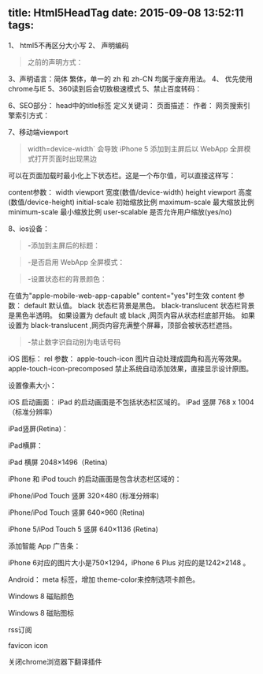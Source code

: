 title: Html5HeadTag
date: 2015-09-08 13:52:11
tags:
---
1、<!DOCTYPE html>  html5不再区分大小写
2、<meta charset="utf-8">  声明编码
>之前的声明方式：<meta http-equiv="Content-Type" content="text/html; charset=utf-8">

3、声明语言：<html lang="zh-cmn-Hans">简体 <html lang="zh-cmn-Hant">繁体，单一的 zh 和 zh-CN 均属于废弃用法。
4、<meta http-equiv="X-UA-Compatible" content="IE=edge,chrome=1" /> 优先使用chrome与IE
5、360读到后会切致极速模式
<meta name="renderer" content="webkit"> 
<meta http-equiv="X-UA-Compatible" content="IE=Edge,chrome=1">
5、禁止百度转码：
<meta http-equiv="Cache-Control" content="no-siteapp" />

6、SEO部分：
head中的title标签
定义关键词：<meta name="keywords" content="your keywords">
页面描述：<meta name="description" content="your description">
作者：<meta name="author" content="author,email address">
网页搜索引擎索引方式：<meta name="robots" content="index,follow">

7、移动端viewport
<meta name ="viewport" content ="initial-scale=1, maximum-scale=3, minimum-scale=1, user-scalable=no"> 
>width=device-width` 会导致 iPhone 5 添加到主屏后以 WebApp 全屏模式打开页面时出现黑边

可以在页面加载时最小化上下状态栏。这是一个布尔值，可以直接这样写：
<meta name="viewport" content="width=device-width, initial-scale=1, minimal-ui">

content参数：
width viewport 宽度(数值/device-width)
height viewport 高度(数值/device-height)
initial-scale 初始缩放比例
maximum-scale 最大缩放比例
minimum-scale 最小缩放比例
user-scalable 是否允许用户缩放(yes/no)

8、ios设备：
>-添加到主屏后的标题：
<meta name="apple-mobile-web-app-title" content="标题">

>-是否启用 WebApp 全屏模式：
<meta name="apple-mobile-web-app-capable" content="yes" /> 

>-设置状态栏的背景颜色：
<meta name="apple-mobile-web-app-status-bar-style" content="black-translucent" />
在值为"apple-mobile-web-app-capable" content="yes"时生效
content 参数：
default 默认值。
black 状态栏背景是黑色。
black-translucent 状态栏背景是黑色半透明。 如果设置为 default 或 black ,网页内容从状态栏底部开始。 如果设置为 black-translucent ,网页内容充满整个屏幕，顶部会被状态栏遮挡。

>-禁止数字识自动别为电话号码
<meta name="format-detection" content="telephone=no" />

iOS 图标：
rel 参数： apple-touch-icon 图片自动处理成圆角和高光等效果。 apple-touch-icon-precomposed 禁止系统自动添加效果，直接显示设计原图。
<link rel="apple-touch-icon-precomposed" href="/apple-touch-icon-57x57-precomposed.png" />

设置像素大小：
<link rel="apple-touch-icon-precomposed" sizes="144x144" href="/apple-touch-icon-57x57-precomposed.png" />

iOS 启动画面：
iPad 的启动画面是不包括状态栏区域的。
iPad 竖屏 768 x 1004（标准分辨率）
<link rel="apple-touch-startup-image" sizes="768x1004" href="/splash-screen-768x1004.png" />

iPad竖屏(Retina)：
<link rel="apple-touch-startup-image" sizes="1536x2008" href="/splash-screen-1536x2008.png" />

iPad横屏：
<link rel="apple-touch-startup-image" sizes="1024x748" href="/Default-Portrait-1024x748.png" />

iPad 横屏 2048×1496（Retina）
<link rel="apple-touch-startup-image" sizes="2048x1496" href="/splash-screen-2048x1496.png" />

iPhone 和 iPod touch 的启动画面是包含状态栏区域的：

iPhone/iPod Touch 竖屏 320×480 (标准分辨率)
<link rel="apple-touch-startup-image" href="/splash-screen-320x480.png" /> <!-- iPhone/iPod Touch 竖屏 320x480 (标准分辨率) -->

iPhone/iPod Touch 竖屏 640×960 (Retina)
<link rel="apple-touch-startup-image" sizes="640x960" href="/splash-screen-640x960.png" /> <!-- iPhone/iPod Touch 竖屏 640x960 (Retina) -->

iPhone 5/iPod Touch 5 竖屏 640×1136 (Retina)
<link rel="apple-touch-startup-image" sizes="640x1136" href="/splash-screen-640x1136.png" /> 

添加智能 App 广告条：
<meta name="apple-itunes-app" content="app-id=myAppStoreID, affiliate-data=myAffiliateData, app-argument=myURL">

iPhone 6对应的图片大小是750×1294，iPhone 6 Plus 对应的是1242×2148 。
<link rel="apple-touch-startup-image" href="launch6.png" media="(device-width: 375px)">
<link rel="apple-touch-startup-image" href="launch6plus.png" media="(device-width: 414px)">

Android：
meta 标签，增加 theme-color来控制选项卡颜色。
<meta name="theme-color" content="#db5945">

Windows 8 磁贴颜色
<meta name="msapplication-TileColor" content="#000"/>

Windows 8 磁贴图标
<meta name="msapplication-TileImage" content="icon.png"/>

rss订阅
<link rel="alternate" type="application/rss+xml" title="RSS" href="/rss.xml" />

favicon icon
<link rel="shortcut icon" type="image/ico" href="/favicon.ico" />

关闭chrome浏览器下翻译插件
<meta name="google" value="notranslate" />


